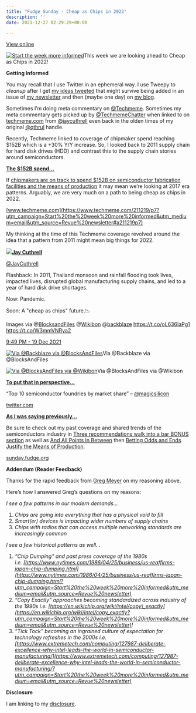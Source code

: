 ```yaml
---
title: "Fudge Sunday - Cheap as Chips in 2022"
description: ''
date: 2021-12-27 02:29:29+00:00

---
```


[View online](https://sunday.fudge.org/issues/fudge-sunday-cheap-as-chips-in-2022-946008?utm_campaign=Issue&utm_content=view_in_browser&utm_medium=email&utm_source=Start+the+week+more+informed)

[![Start the week more informed](https://bucketeer-e05bbc84-baa3-437e-9518-adb32be77984.s3.amazonaws.com/public/images/df72ac08-bffc-46dd-9030-a5cf260a1e79_1200x115.png "Start the week more informed")](https://substackcdn.com/image/fetch/f_auto,q_auto:good,fl_progressive:steep/https%3A%2F%2Fbucketeer-e05bbc84-baa3-437e-9518-adb32be77984.s3.amazonaws.com%2Fpublic%2Fimages%2Fdf72ac08-bffc-46dd-9030-a5cf260a1e79_1200x115.png)This week we are looking ahead to Cheap as Chips in 2022!

 **Getting Informed**

You may recall that I use Twitter in an ephemeral way. I use Tweepy to *cleanup* after I get [my ideas tweeted](https://web.archive.org/web/20230000000000*/https://twitter.com/jaycuthrell?utm_campaign=Start%20the%20week%20more%20informed&utm_medium=email&utm_source=Revue%20newsletter) that might survive being added in an issue of [my newsletter](https://sunday.fudge.org?utm_campaign=Start%20the%20week%20more%20informed&utm_medium=email&utm_source=Revue%20newsletter) and then (maybe one day) on [my blog](https://fudge.org?utm_campaign=Start%20the%20week%20more%20informed&utm_medium=email&utm_source=Revue%20newsletter).

Sometimes I’m doing meta commentary on [@Techmeme](https://twitter.com/Techmeme?utm_campaign=Start%20the%20week%20more%20informed&utm_medium=email&utm_source=Revue%20newsletter). Sometimes my meta commentary gets picked up by [@TechmemeChatter](https://twitter.com/TechmemeChatter?utm_campaign=Start%20the%20week%20more%20informed&utm_medium=email&utm_source=Revue%20newsletter) when linked to on [techmeme.com](https://www.google.com/search?q=jaycuthrell%20site%3Atechmeme.com&utm_campaign=Start%20the%20week%20more%20informed&utm_medium=email&utm_source=Revue%20newsletter) from [@jaycuthrell](https://www.google.com/search?q=jaycuthrell%20site%3Atechmeme.com&utm_campaign=Start%20the%20week%20more%20informed&utm_medium=email&utm_source=Revue%20newsletter) even back in the olden times of my original [@qthrul](https://www.google.com/search?q=qthrul%20site%3Atechmeme.com&utm_campaign=Start%20the%20week%20more%20informed&utm_medium=email&utm_source=Revue%20newsletter) handle.

Recently, Techmeme linked to coverage of chipmaker spend reaching $152B which is a +30% Y/Y increase. So, I looked back to 2011 supply chain for hard disk drives (HDD) and contrast this to the supply chain stories around semiconductors.

**[The $152B spend...](https://www.techmeme.com/211219/p7?utm_campaign=Start%20the%20week%20more%20informed&utm_medium=email&utm_source=Revue%20newsletter#a211219p7)**

If [chipmakers are on track to spend $152B on semiconductor fabrication facilities and the means of production](https://www.techmeme.com/211219/p7?utm_campaign=Start%20the%20week%20more%20informed&utm_medium=email&utm_source=Revue%20newsletter#a211219p7) it may mean we’re looking at 2017 era patterns. Arguably, we are very much on a path to being cheap as chips in 2022.

[www.techmeme.com](https://www.techmeme.com/211219/p7?utm_campaign=Start%20the%20week%20more%20informed&utm_medium=email&utm_source=Revue%20newsletter#a211219p7)

My thinking at the time of this Techmeme coverage revolved around the idea that a pattern from 2011 might mean big things for 2022.

[![](https://bucketeer-e05bbc84-baa3-437e-9518-adb32be77984.s3.amazonaws.com/public/images/bec5e238-c582-4b0f-bca9-81fbb7dfd0c5_600x600.jpeg)](https://substackcdn.com/image/fetch/f_auto,q_auto:good,fl_progressive:steep/https%3A%2F%2Fbucketeer-e05bbc84-baa3-437e-9518-adb32be77984.s3.amazonaws.com%2Fpublic%2Fimages%2Fbec5e238-c582-4b0f-bca9-81fbb7dfd0c5_600x600.jpeg)**[Jay Cuthrell](https://web.archive.org/web/20230000000000*/https://twitter.com/jaycuthrell/status/1472761084113215498)**

[@JayCuthrell](https://web.archive.org/web/20230000000000*/https://twitter.com/jaycuthrell/status/1472761084113215498)

Flashback: In 2011, Thailand monsoon and rainfall flooding took lives, impacted lives, disrupted global manufacturing supply chains, and led to a year of hard disk drive shortages.  
  
Now: Pandemic.  
  
Soon: A "cheap as chips" future.📉  
  
Images via @[BlocksandFiles](https://twitter.com/BlocksandFiles) @[Wikibon](https://twitter.com/Wikibon) @[backblaze](https://twitter.com/backblaze) <https://t.co/oL636IaPg1> <https://t.co/W3mmVNRya2>

 [9:49 PM - 19 Dec 2021](https://web.archive.org/web/20230000000000*/https://twitter.com/jaycuthrell/status/1472761084113215498)

[![Via @Backblaze via @BlocksAndFiles](https://bucketeer-e05bbc84-baa3-437e-9518-adb32be77984.s3.amazonaws.com/public/images/71e94a25-1995-451f-aa9e-f788853a62ae_600x600.jpeg "Via @Backblaze via @BlocksAndFiles")](https://substackcdn.com/image/fetch/f_auto,q_auto:good,fl_progressive:steep/https%3A%2F%2Fbucketeer-e05bbc84-baa3-437e-9518-adb32be77984.s3.amazonaws.com%2Fpublic%2Fimages%2F71e94a25-1995-451f-aa9e-f788853a62ae_600x600.jpeg)Via @Backblaze via @BlocksAndFiles

[![Via @BlocksAndFiles via @Wikibon](https://bucketeer-e05bbc84-baa3-437e-9518-adb32be77984.s3.amazonaws.com/public/images/40d5c168-0c8e-4e8a-9ca0-a13a623dcc84_600x481.jpeg "Via @BlocksAndFiles via @Wikibon")](https://substackcdn.com/image/fetch/f_auto,q_auto:good,fl_progressive:steep/https%3A%2F%2Fbucketeer-e05bbc84-baa3-437e-9518-adb32be77984.s3.amazonaws.com%2Fpublic%2Fimages%2F40d5c168-0c8e-4e8a-9ca0-a13a623dcc84_600x481.jpeg)Via @BlocksAndFiles via @Wikibon

**[To put that in perspective...](https://twitter.com/magicsilicon/status/1471533764555669505?utm_campaign=Start%20the%20week%20more%20informed&utm_medium=email&utm_source=Revue%20newsletter)**

“Top 10 semiconductor foundries by market share” – [@magicsilicon](https://twitter.com/magicsilicon/status/1471533764555669505?utm_campaign=Start%20the%20week%20more%20informed&utm_medium=email&utm_source=Revue%20newsletter)

[twitter.com](https://twitter.com/magicsilicon/status/1471533764555669505?utm_campaign=Start%20the%20week%20more%20informed&utm_medium=email&utm_source=Revue%20newsletter)

**[As I was saying previously...](https://sunday.fudge.org/issues/fudge-sunday-three-recommendations-walk-into-a-bar-847670?utm_campaign=Start%20the%20week%20more%20informed&utm_medium=email&utm_source=Revue%20newsletter)**

Be sure to check out my past coverage and shared trends of the semiconductors industry in [Three recommendations walk into a bar BONUS section](https://sunday.fudge.org/issues/fudge-sunday-three-recommendations-walk-into-a-bar-847670?utm_campaign=Start%20the%20week%20more%20informed&utm_medium=email&utm_source=Revue%20newsletter) as well as [And All Points In Between](https://sunday.fudge.org/issues/fudge-sunday-and-all-points-in-between-679406?utm_campaign=Fudge%20Sunday&utm_medium=email&utm_source=Revue%20newsletter) then [Betting Odds and Ends Justify the Means of Production](https://sunday.fudge.org/issues/fudge-sunday-betting-odds-and-ends-justify-the-means-of-production-752134?utm_campaign=Fudge%20Sunday&utm_medium=email&utm_source=Revue%20newsletter). 

[sunday.fudge.org](https://sunday.fudge.org/issues/fudge-sunday-three-recommendations-walk-into-a-bar-847670?utm_campaign=Start%20the%20week%20more%20informed&utm_medium=email&utm_source=Revue%20newsletter)

 **Addendum (Reader Feedback)**

Thanks for the rapid feedback from [Greg Meyer](https://gregmeyer.com?utm_campaign=Start%20the%20week%20more%20informed&utm_medium=email&utm_source=Revue%20newsletter) on my reasoning above.

Here’s how I answered Greg’s questions on my reasons:

*I see a few patterns in our modern demands…*

1. *Chips are going into everything that has a physical void to fill*
2. *Smart(er) devices is impacting wider numbers of supply chains*
3. *Chips with radios that can access multiple networking standards are increasingly common*

*I see a few historical patterns as well…*

1. *“Chip Dumping” and past press coverage of the 1980s i.e. [https://www.nytimes.com/1986/04/25/business/us-reaffirms-japan-chip-dumping.html](https://www.nytimes.com/1986/04/25/business/us-reaffirms-japan-chip-dumping.html?utm_campaign=Start%20the%20week%20more%20informed&utm_medium=email&utm_source=Revue%20newsletter)*
2. *“Copy Exactly” approaches becoming standardized across industry of the 1990s i.e. [https://en.wikichip.org/wiki/intel/copy\_exactly](https://en.wikichip.org/wiki/intel/copy_exactly?utm_campaign=Start%20the%20week%20more%20informed&utm_medium=email&utm_source=Revue%20newsletter)!*
3. *“Tick Tock” becoming an ingrained culture of expectation for technology refreshes in the 2000s i.e. [https://www.extremetech.com/computing/127987-deliberate-excellence-why-intel-leads-the-world-in-semiconductor-manufacturing/](https://www.extremetech.com/computing/127987-deliberate-excellence-why-intel-leads-the-world-in-semiconductor-manufacturing/?utm_campaign=Start%20the%20week%20more%20informed&utm_medium=email&utm_source=Revue%20newsletter)*

 **Disclosure**

I am linking to my [disclosure](https://jaycuthrell.com/disclosure/?utm_campaign=Fudge%20Sunday&utm_medium=email&utm_source=Revue%20newsletter).



